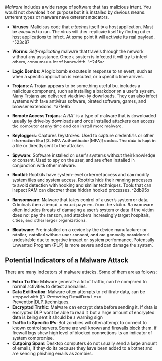 *Malware* includes a wide range of software that has malicious intent. You would not download it on purpose but it is installed by devious means. Different types of malware have different indicators.

* **Viruses**: Malicious code that *attaches* itself to a host application. Must be *executed* to run. The virus will then replicate itself by finding other host applications to infect. At some point it will activate its real payload.
 ^523c87
* **Worms**: *Self-replicating* malware that travels through the network without any assistance. Once a system is infected it will try to infect others, consumes a lot of bandwidth.
 ^c245ac
* **Logic Bombs**: A logic bomb executes in response to an event, such as when a specific application is executed, or a specific time arrives.

* **Trojans**: A Trojan appears to be something useful but includes a malicious component, such as installing a backdoor on a user’s system. Many Trojans are delivered via drive-by downloads. They can also infect systems with fake antivirus software, pirated software, games, and browser extensions.
 ^a2fe9b
* **Remote Access Trojans**: A *RAT* is a type of malware that is downloaded usually by drive-by downloads and once installed attackers can access the computer at any time and can install more malware.

* **Keyloggers**: Captures keystrokes. Used to capture credentials or other information like [[3. MFA Authenticaion|MFA]] codes. The data is kept in a file or directly sent to the attacker.

* **Spyware**: Software installed on user's systems without their knowledge or consent. Used to spy on the user, and are often installed in conjunction with other malware. 

* **Rootkit**:  Rootkits have system-level or kernel access and can modify system files and system access. Rootkits hide their running processes to avoid detection with hooking and similar techniques. Tools that can inspect RAM can discover these hidden hooked processes.
 ^2db95b
* **Ransomware**: Malware that takes control of a user’s system or data. Criminals then attempt to extort payment from the victim. Ransomware often includes threats of damaging a user’s system or data if the victim does not pay the ransom, and attackers increasingly target hospitals, cities, and other larger organizations.

* **Bloatware**: Pre-installed on a device by the device manufacturer or retailer, Installed without user consent, and are generally considered undesirable due to negative impact on system performance, Potentially Unwanted Program (PUP) is more severe and can damage the system.

## Potential Indicators of a Malware Attack
There are many indicators of malware attacks. Some of them are as follows:

* **Extra Traffic**: Malware generate a lot of traffic, can be compared to normal activities to detect anomalies.
* **Data Exfiltration**: Malware often attempts to exfiltrate data, can be stopped with [[3. Protecting Data#Data Loss Prevention|DLP]]techniques. 
* **Encrypted Traffic**: Malware can encrypt data before sending it. If data is encrypted DLP wont be able to read it, but a large amount of encrypted data is being sent it should be a warning sign.
* **Traffic to Specific IPs**: Bot zombies will often attempt to connect to known control servers. Some are well known and firewalls block them, if firewall logs show high level of blocked connections its an indicator of system compromise.
* **Outgoing Spam**: Desktop computers do not usually send a large amount of emails, if they do its because they have been added to a botnet and are sending phishing emails as zombies. 